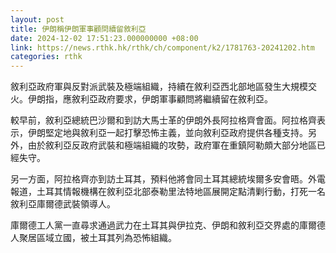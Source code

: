 ```yaml
---
layout: post
title: 伊朗稱伊朗軍事顧問續留敘利亞
date: 2024-12-02 17:51:23.000000000 +08:00
link: https://news.rthk.hk/rthk/ch/component/k2/1781763-20241202.htm
categories: rthk
---
```


敘利亞政府軍與反對派武裝及極端組織，持續在敘利亞西北部地區發生大規模交火。伊朗指，應敘利亞政府要求，伊朗軍事顧問將繼續留在敘利亞。

較早前，敘利亞總統巴沙爾和到訪大馬士革的伊朗外長阿拉格齊會面。阿拉格齊表示，伊朗堅定地與敘利亞一起打擊恐怖主義，並向敘利亞政府提供各種支持。另外，由於敘利亞反政府武裝和極端組織的攻勢，政府軍在重鎮阿勒頗大部分地區已經失守。

另一方面，阿拉格齊亦到訪土耳其，預料他將會同土耳其總統埃爾多安會晤。外電報道，土耳其情報機構在敘利亞北部泰勒里法特地區展開定點清剿行動，打死一名敘利亞庫爾德武裝領導人。

庫爾德工人黨一直尋求通過武力在土耳其與伊拉克、伊朗和敘利亞交界處的庫爾德人聚居區域立國，被土耳其列為恐怖組織。
